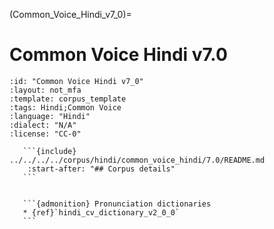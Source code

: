 
(Common_Voice_Hindi_v7_0)=
# Common Voice Hindi v7.0

``````{corpus} Common Voice Hindi v7.0
:id: "Common Voice Hindi v7_0"
:layout: not_mfa
:template: corpus_template
:tags: Hindi;Common Voice
:language: "Hindi"
:dialect: "N/A"
:license: "CC-0"

   ```{include} ../../../../corpus/hindi/common_voice_hindi/7.0/README.md
    :start-after: "## Corpus details"
   ```


   ```{admonition} Pronunciation dictionaries
   * {ref}`hindi_cv_dictionary_v2_0_0`
   ```
``````
